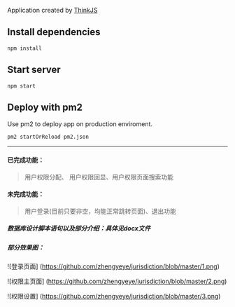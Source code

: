 
Application created by [ThinkJS](http://www.thinkjs.org)

## Install dependencies

```
npm install
```

## Start server

```
npm start
```

## Deploy with pm2

Use pm2 to deploy app on production enviroment.

```
pm2 startOrReload pm2.json
```

***
#### 已完成功能：
> 用户权限分配、 用户权限回显、用户权限页面搜索功能
#### 未完成功能：
> 用户登录(目前只要非空，均能正常跳转页面)、退出功能
##### 数据库设计脚本语句以及部分介绍：具体见docx文件
##### 部分效果图：
![登录页面] (https://github.com/zhengyeye/jurisdiction/blob/master/1.png)

![权限主页面] (https://github.com/zhengyeye/jurisdiction/blob/master/2.png)

![权限设置] (https://github.com/zhengyeye/jurisdiction/blob/master/3.png)


